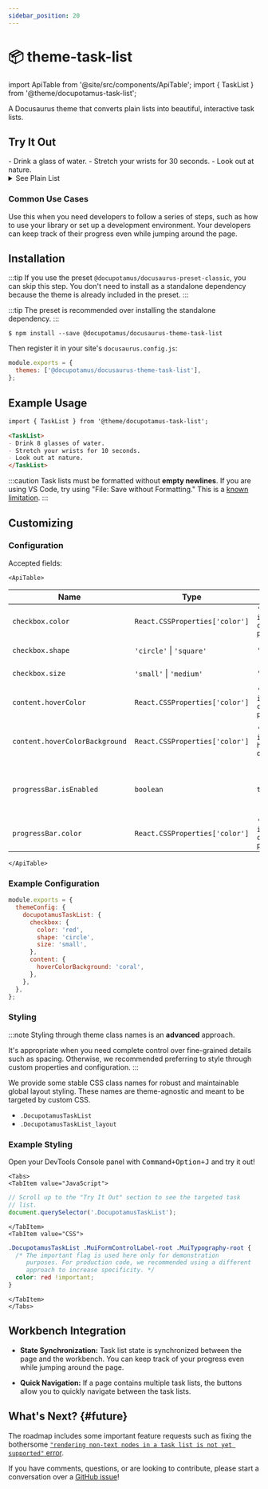 ```yaml
---
sidebar_position: 20
---
```


# 📦 theme-task-list

import ApiTable from '@site/src/components/ApiTable';
import { TaskList } from '@theme/docupotamus-task-list';

A Docusaurus theme that converts plain lists into beautiful, interactive task
lists.

## Try It Out

<TaskList>
- Drink a glass of water.
- Stretch your wrists for 30 seconds.
- Look out at nature.
</TaskList>

<details>
    <summary>See Plain List</summary>

- Drink a glass of water.
- Stretch your wrists for 30 seconds.
- Look out at nature.

</details>

<!-- _keywords:_ demo -->

### Common Use Cases

Use this when you need developers to follow a series of steps, such as how to
use your library or set up a development environment. Your developers can keep
track of their progress even while jumping around the page.

## Installation

:::tip
If you use the preset `@docupotamus/docusaurus-preset-classic`, you can skip
this step. You don't need to install as a standalone dependency because the
theme is already included in the preset.
:::

:::tip
The preset is recommended over installing the standalone dependency.
:::

```shell npm2yarn
$ npm install --save @docupotamus/docusaurus-theme-task-list
```

Then register it in your site's `docusaurus.config.js`:

```js title="docusaurus.config.js"
module.exports = {
  themes: ['@docupotamus/docusaurus-theme-task-list'],
};
```

## Example Usage

```md title="healthy-and-productive.md"
import { TaskList } from '@theme/docupotamus-task-list';

<TaskList>
- Drink 8 glasses of water.
- Stretch your wrists for 10 seconds.
- Look out at nature.
</TaskList>
```

:::caution
Task lists must be formatted without **empty newlines**. If you are using VS
Code, try using "File: Save without Formatting." This is a
[known limitation](#future).
:::

## Customizing

### Configuration

Accepted fields:

```mdx-code-block
<ApiTable>
```

| Name                           | Type                           | Default                      | Description                                            |
| ------------------------------ | ------------------------------ | ---------------------------- | ------------------------------------------------------ |
| `checkbox.color`               | `React.CSSProperties['color']` | `'var(--ifm-color-primary)'` | Checkbox color.                                        |
| `checkbox.shape`               | `'circle'` &#124; `'square'`   | `'square'`                   | Checkbox shape.                                        |
| `checkbox.size`                | `'small'` &#124; `'medium'`    | `'medium'`                   | Checkbox size.                                         |
| `content.hoverColor`           | `React.CSSProperties['color']` | `'var(--ifm-color-primary)'` | Content color on hover.                                |
| `content.hoverColorBackground` | `React.CSSProperties['color']` | `'var(--ifm-hover-overlay)'` | Content background color on hover.                     |
| `progressBar.isEnabled`        | `boolean`                      | `true`                       | Whether to include a progress bar above the task list. |
| `progressBar.color`            | `React.CSSProperties['color']` | `'var(--ifm-color-primary)'` | Progress bar color.                                    |

```mdx-code-block
</ApiTable>
```

### Example Configuration

```js title="docusaurus.config.js"
module.exports = {
  themeConfig: {
    docupotamusTaskList: {
      checkbox: {
        color: 'red',
        shape: 'circle',
        size: 'small',
      },
      content: {
        hoverColorBackground: 'coral',
      },
    },
  },
};
```

### Styling

:::note
Styling through theme class names is an **advanced** approach.

It's appropriate when you need complete control over fine-grained details such
as spacing. Otherwise, we recommended preferring to style through custom
properties and configuration.
:::

We provide some stable CSS class names for robust and maintainable global layout
styling. These names are theme-agnostic and meant to be targeted by custom CSS.

- `.DocupotamusTaskList`
- `.DocupotamusTaskList_layout`

### Example Styling

Open your DevTools Console panel with <kbd>Command+Option+J</kbd> and try it
out!

```mdx-code-block
<Tabs>
<TabItem value="JavaScript">
```

```javascript title="JavaScript"
// Scroll up to the "Try It Out" section to see the targeted task
// list.
document.querySelector('.DocupotamusTaskList');
```

```mdx-code-block
</TabItem>
<TabItem value="CSS">
```

```css title="CSS"
.DocupotamusTaskList .MuiFormControlLabel-root .MuiTypography-root {
  /* The important flag is used here only for demonstration
     purposes. For production code, we recommended using a different
     approach to increase specificity. */
  color: red !important;
}
```

```mdx-code-block
</TabItem>
</Tabs>
```

## Workbench Integration

<!-- TODO(dnguyen0304): Add gifs. -->

- **State Synchronization:** Task list state is synchronized between the page
  and the workbench. You can keep track of your progress even while jumping
  around the page.

- **Quick Navigation:** If a page contains multiple task lists, the buttons
  allow you to quickly navigate between the task lists.

## What's Next? {#future}

The roadmap includes some important feature requests such as fixing the
bothersome [`"rendering non-text nodes in a task list is not yet supported"` error](https://github.com/docupotamus/docupotamus/issues/9).

If you have comments, questions, or are looking to contribute, please start a
conversation over a [GitHub issue](https://github.com/docupotamus/docupotamus/issues?q=is%3Aopen+is%3Aissue+label%3A%22Task+List%22)!
